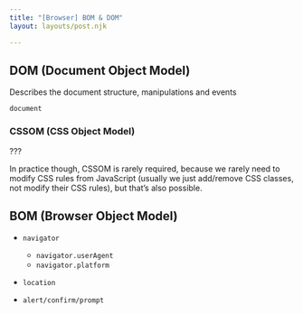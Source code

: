 ```yaml
---
title: "[Browser] BOM & DOM"
layout: layouts/post.njk

---
```


## DOM (Document Object Model)

Describes the document structure, manipulations and events

`document`

### CSSOM (CSS Object Model)

???

In practice though, CSSOM is rarely required, because we rarely need to modify CSS rules from JavaScript (usually we just add/remove CSS classes, not modify their CSS rules), but that’s also possible.

## BOM (Browser Object Model)

- `navigator`
  - `navigator.userAgent`
  - `navigator.platform `

- `location`
- `alert/confirm/prompt`

